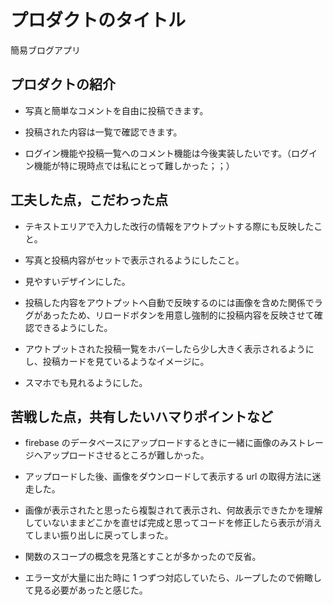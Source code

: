 # プロダクトのタイトル

簡易ブログアプリ

## プロダクトの紹介

- 写真と簡単なコメントを自由に投稿できます。

- 投稿された内容は一覧で確認できます。

- ログイン機能や投稿一覧へのコメント機能は今後実装したいです。（ログイン機能が特に現時点では私にとって難しかった；；）

## 工夫した点，こだわった点

- テキストエリアで入力した改行の情報をアウトプットする際にも反映したこと。

- 写真と投稿内容がセットで表示されるようにしたこと。

- 見やすいデザインにした。

- 投稿した内容をアウトプットへ自動で反映するのには画像を含めた関係でラグがあったため、リロードボタンを用意し強制的に投稿内容を反映させて確認できるようにした。

- アウトプットされた投稿一覧をホバーしたら少し大きく表示されるようにし、投稿カードを見ているようなイメージに。

- スマホでも見れるようにした。

## 苦戦した点，共有したいハマりポイントなど

- firebase のデータベースにアップロードするときに一緒に画像のみストレージへアップロードさせるところが難しかった。

- アップロードした後、画像をダウンロードして表示する url の取得方法に迷走した。

- 画像が表示されたと思ったら複製されて表示され、何故表示できたかを理解していないままどこかを直せば完成と思ってコードを修正したら表示が消えてしまい振り出しに戻ってしまった。

- 関数のスコープの概念を見落とすことが多かったので反省。

- エラー文が大量に出た時に 1 つずつ対応していたら、ループしたので俯瞰して見る必要があったと感じた。
